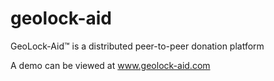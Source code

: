 # geolock-aid
GeoLock-Aid™ is a distributed peer-to-peer donation platform

A demo can be viewed at www.geolock-aid.com
